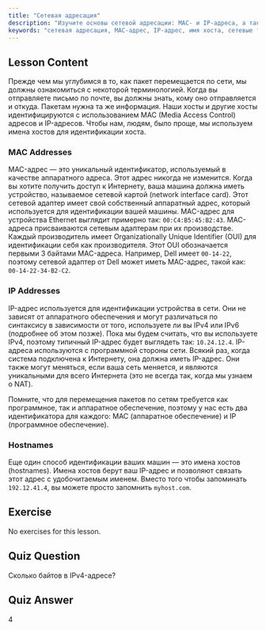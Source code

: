 ```yaml
---
title: "Сетевая адресация"
description: "Изучите основы сетевой адресации: MAC- и IP-адреса, а также имена хостов. Поймите, как устройства обмениваются данными в сети. Начните свой путь в сетевых технологиях Linux!"
keywords: "сетевая адресация, MAC-адрес, IP-адрес, имя хоста, сетевые технологии Linux, для начинающих, учебник, руководство"
---
```


## Lesson Content

Прежде чем мы углубимся в то, как пакет перемещается по сети, мы должны ознакомиться с некоторой терминологией. Когда вы отправляете письмо по почте, вы должны знать, кому оно отправляется и откуда. Пакетам нужна та же информация. Наши хосты и другие хосты идентифицируются с использованием MAC (Media Access Control) адресов и IP-адресов. Чтобы нам, людям, было проще, мы используем имена хостов для идентификации хоста.

### MAC Addresses

MAC-адрес — это уникальный идентификатор, используемый в качестве аппаратного адреса. Этот адрес никогда не изменится. Когда вы хотите получить доступ к Интернету, ваша машина должна иметь устройство, называемое сетевой картой (network interface card). Этот сетевой адаптер имеет свой собственный аппаратный адрес, который используется для идентификации вашей машины. MAC-адрес для устройства Ethernet выглядит примерно так: `00:C4:B5:45:B2:43`. MAC-адреса присваиваются сетевым адаптерам при их производстве. Каждый производитель имеет Organizationally Unique Identifier (OUI) для идентификации себя как производителя. Этот OUI обозначается первыми 3 байтами MAC-адреса. Например, Dell имеет `00-14-22`, поэтому сетевой адаптер от Dell может иметь MAC-адрес, такой как: `00-14-22-34-B2-C2`.

### IP Addresses

IP-адрес используется для идентификации устройства в сети. Они не зависят от аппаратного обеспечения и могут различаться по синтаксису в зависимости от того, используете ли вы IPv4 или IPv6 (подробнее об этом позже). Пока мы будем считать, что вы используете IPv4, поэтому типичный IP-адрес будет выглядеть так: `10.24.12.4`. IP-адреса используются с программной стороны сети. Всякий раз, когда система подключена к Интернету, она должна иметь IP-адрес. Они также могут меняться, если ваша сеть меняется, и являются уникальными для всего Интернета (это не всегда так, когда мы узнаем о NAT).

Помните, что для перемещения пакетов по сетям требуется как программное, так и аппаратное обеспечение, поэтому у нас есть два идентификатора для каждого: MAC (аппаратное обеспечение) и IP (программное обеспечение).

### Hostnames

Еще один способ идентификации ваших машин — это имена хостов (hostnames). Имена хостов берут ваш IP-адрес и позволяют связать этот адрес с удобочитаемым именем. Вместо того чтобы запоминать `192.12.41.4`, вы можете просто запомнить `myhost.com`.

## Exercise

No exercises for this lesson.

## Quiz Question

Сколько байтов в IPv4-адресе?

## Quiz Answer

4
